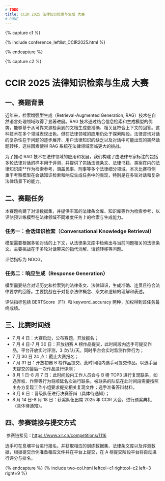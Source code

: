 ```yaml
---
# TODO
title: CCIR 2025 法律知识检索与生成 大赛
# DONE
---
```


{% capture c1 %}

{% include conference_leftlist_CCIR2025.html %}

{% endcapture %}

{% capture c2 %}

<!-- TODO -->

# <i class="fas fa-feather-alt"></i> CCIR 2025 法律知识检索与生成 大赛

## 一、赛题背景

近年来，检索增强型生成（Retrieval-Augmented Generation, RAG）技术在自然语言处理领域取得了显著进展。RAG 技术通过结合信息检索和生成模型的优势，能够基于从可靠来源检索到的文档生成更准确、相关且符合上下文的回答。这种技术在多个领域表现出色，但在法律领域的应用仍处于探索阶段。法律咨询对话的复杂性在于问题的逐步展开、用户法律知识的缺乏以及对话中可能出现的突然话题转移，这些因素使得 RAG 系统在法律领域面临更大的挑战。

为了推动 RAG 技术在法律领域的应用和发展，我们构建了由法律专家标注的包括多轮法律对话的样本用于评测，并提供了包括法律条文、法律书籍、类案在内的法律知识库\*\*作为检索参考，涵盖民事、刑事等多个法律细分领域。本次比赛将侧重于考察模型在会话知识检索和响应生成任务中的表现，特别是在多轮对话和复杂法律场景下的能力。

## 二、赛题任务

本赛题构建了对话数据集，并提供丰富的法律条文库、知识库等作为检索参考，以评估预训练模型在法律领域不同难度任务上的检索与生成能力。

### 任务一：会话知识检索（Conversational Knowledge Retrieval）

模型需要根据多轮对话的上下文，从法律条文库中检索出与当前问题相关的法律条文。主要挑战在于多轮对话带来的指代消解、话题转移等问题。

评估指标为 NDCG。

### 任务二：响应生成（Response Generation）

模型需要结合对话历史和检索到的法律条文、法律知识，生成准确、连贯且符合法律要求的回答。主要挑战在于对复杂法律概念、条文和逻辑的理解和表述。

评估指标包括 BERTScore（F1）和 keyword_accuracy 两种，加权得到该任务最终成绩。

## 三、比赛时间线

- 7 月 4 日：大赛启动，公布赛题，开放报名；
- 7 月 4 日-7 月 30 日：开放初赛 A 榜作品提交，此时间段内选手可提交作品，平台开放实时评测，3 次/队/天。同时平台会实时监测作弊行为；
- 7 月 30 日 24 点：截止大赛报名；
- 7 月 31 日：开放初赛 B 榜作品提交，此时间段内选手可提交作品，以选手当天提交的最后一次作品进行评测；
- 8 月 1 日-8 月 7 日：此时间段内工作人员会与 B 榜 TOP3 进行复现联系，如遇弃权、作弊等行为将顺延名次进行联系。被联系的队伍在此时间段需要按照主办方复现工作小组要求提交相关复现文件；选手准备答辩材料。
- 8 月 8 日：晋级队伍进行决赛答辩（具体待通知）；
- 8 月 14 日-8 月 18 日：获奖队伍出席 2025 年 CCIR 大会，进行颁奖典礼（具体待通知）。

## 四、参赛链接与提交方式

​ 参赛链接见：https://www.xir.cn/competitions/1116

​ 选手可在息壤平台进行报名，并获取相应的训练数据集、法律条文库以及评测数据，根据提交示例准备相应文件并在平台上提交，在 A 榜提交阶段平台将自动进行评分与排名。

<!-- DONE -->

{% endcapture %}
{% include two-col.html leftcol=c1 rightcol=c2 left=3 right=9 %}
